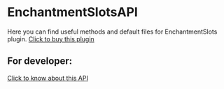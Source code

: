 # EnchantmentSlotsAPI

Here you can find useful methods and default files for EnchantmentSlots plugin.
[Click to buy this plugin](https://www.spigotmc.org/resources/enchantmentslots-add-enchantment-slot-feature-to-your-server-1-17-1-20.113048/)

## For developer:
[Click to know about this API](https://enchantmentslots.superiormc.cn/develop/api-download)
